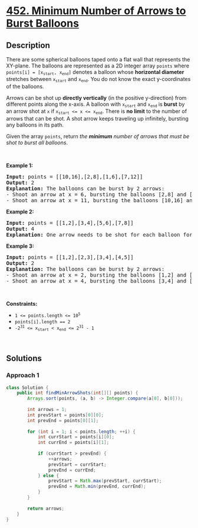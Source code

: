 # [452. Minimum Number of Arrows to Burst Balloons](https://leetcode.com/problems/minimum-number-of-arrows-to-burst-balloons)

## Description

<p>There are some spherical balloons taped onto a flat wall that represents the XY-plane. The balloons are represented as a 2D integer array <code>points</code> where <code>points[i] = [x<sub>start</sub>, x<sub>end</sub>]</code> denotes a balloon whose <strong>horizontal diameter</strong> stretches between <code>x<sub>start</sub></code> and <code>x<sub>end</sub></code>. You do not know the exact y-coordinates of the balloons.</p>

<p>Arrows can be shot up <strong>directly vertically</strong> (in the positive y-direction) from different points along the x-axis. A balloon with <code>x<sub>start</sub></code> and <code>x<sub>end</sub></code> is <strong>burst</strong> by an arrow shot at <code>x</code> if <code>x<sub>start</sub> &lt;= x &lt;= x<sub>end</sub></code>. There is <strong>no limit</strong> to the number of arrows that can be shot. A shot arrow keeps traveling up infinitely, bursting any balloons in its path.</p>

<p>Given the array <code>points</code>, return <em>the <strong>minimum</strong> number of arrows that must be shot to burst all balloons</em>.</p>
<p>&nbsp;</p>

<p><strong class="example">Example 1:</strong></p>
<pre>
<strong>Input:</strong> points = [[10,16],[2,8],[1,6],[7,12]]
<strong>Output:</strong> 2
<strong>Explanation:</strong> The balloons can be burst by 2 arrows:
- Shoot an arrow at x = 6, bursting the balloons [2,8] and [1,6].
- Shoot an arrow at x = 11, bursting the balloons [10,16] and [7,12].
</pre>

<p><strong class="example">Example 2:</strong></p>
<pre>
<strong>Input:</strong> points = [[1,2],[3,4],[5,6],[7,8]]
<strong>Output:</strong> 4
<strong>Explanation:</strong> One arrow needs to be shot for each balloon for a total of 4 arrows.
</pre>

<p><strong class="example">Example 3:</strong></p>
<pre>
<strong>Input:</strong> points = [[1,2],[2,3],[3,4],[4,5]]
<strong>Output:</strong> 2
<strong>Explanation:</strong> The balloons can be burst by 2 arrows:
- Shoot an arrow at x = 2, bursting the balloons [1,2] and [2,3].
- Shoot an arrow at x = 4, bursting the balloons [3,4] and [4,5].
</pre>
<p>&nbsp;</p>

<p><strong>Constraints:</strong></p>
<ul>
    <li><code>1 &lt;= points.length &lt;= 10<sup>5</sup></code></li>
    <li><code>points[i].length == 2</code></li>
    <li><code>-2<sup>31</sup> &lt;= x<sub>start</sub> &lt; x<sub>end</sub> &lt;= 2<sup>31</sup> - 1</code></li>
</ul>
<p>&nbsp;</p>

## Solutions

### **Approach 1**

```java
class Solution {
    public int findMinArrowShots(int[][] points) {
        Arrays.sort(points, (a, b) -> Integer.compare(a[0], b[0]));
        
        int arrows = 1;
        int prevStart = points[0][0];
        int prevEnd = points[0][1];
        
        for (int i = 1; i < points.length; ++i) {
            int currStart = points[i][0];
            int currEnd = points[i][1];
            
            if (currStart > prevEnd) {
                ++arrows;
                prevStart = currStart;
                prevEnd = currEnd;
            } else {
                prevStart = Math.max(prevStart, currStart);
                prevEnd = Math.min(prevEnd, currEnd);
            }
        }
        
        return arrows;
    }
}
```

<!-- tabs:end -->